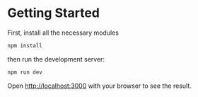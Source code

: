 
# Getting Started

First, install all the necessary modules

```bash
npm install
```

then run the development server:

```bash
npm run dev
```

Open [http://localhost:3000](http://localhost:3000) with your browser to see the result.
